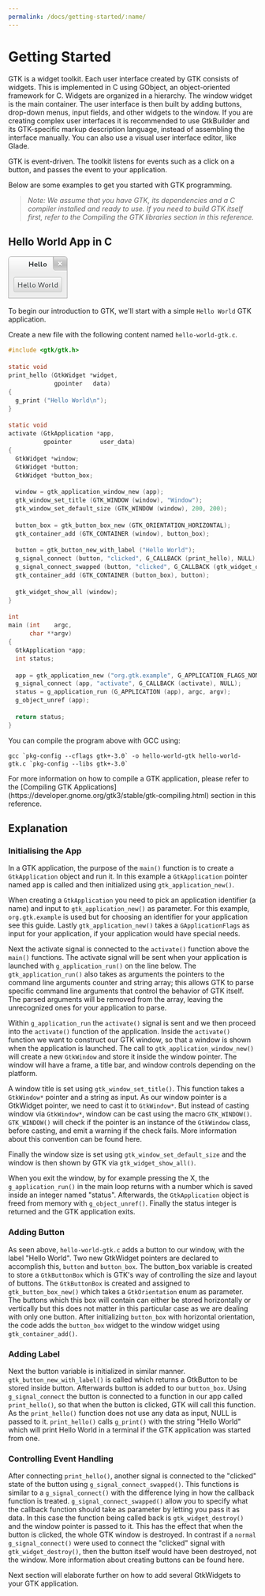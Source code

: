 ```yaml
---
permalink: /docs/getting-started/:name/
---
```

# Getting Started

GTK is a widget toolkit. Each user interface created by GTK consists of widgets. This is implemented in C using GObject, an object-oriented framework for C. Widgets are organized in a hierarchy. The window widget is the main container. The user interface is then built by adding buttons, drop-down menus, input fields, and other widgets to the window. If you are creating complex user interfaces it is recommended to use GtkBuilder and its GTK-specific markup description language, instead of assembling the interface manually. You can also use a visual user interface editor, like Glade.

GTK is event-driven. The toolkit listens for events such as a click on a button, and passes the event to your application.

Below are some examples to get you started with GTK programming.

> *Note: We assume that you have GTK, its dependencies and a C compiler installed and ready to use. If you need to build GTK itself first, refer to the Compiling the GTK libraries section in this reference.*

## Hello World App in C

![Hello World Application in GTK using C](/assets/img/docs/docs-hello-world-c.png)

To begin our introduction to GTK, we'll start with a simple `Hello World` GTK application.

Create a new file with the following content named `hello-world-gtk.c`.

```c
#include <gtk/gtk.h>

static void
print_hello (GtkWidget *widget,
             gpointer   data)
{
  g_print ("Hello World\n");
}

static void
activate (GtkApplication *app,
          gpointer        user_data)
{
  GtkWidget *window;
  GtkWidget *button;
  GtkWidget *button_box;

  window = gtk_application_window_new (app);
  gtk_window_set_title (GTK_WINDOW (window), "Window");
  gtk_window_set_default_size (GTK_WINDOW (window), 200, 200);

  button_box = gtk_button_box_new (GTK_ORIENTATION_HORIZONTAL);
  gtk_container_add (GTK_CONTAINER (window), button_box);

  button = gtk_button_new_with_label ("Hello World");
  g_signal_connect (button, "clicked", G_CALLBACK (print_hello), NULL);
  g_signal_connect_swapped (button, "clicked", G_CALLBACK (gtk_widget_destroy), window);
  gtk_container_add (GTK_CONTAINER (button_box), button);

  gtk_widget_show_all (window);
}

int
main (int    argc,
      char **argv)
{
  GtkApplication *app;
  int status;

  app = gtk_application_new ("org.gtk.example", G_APPLICATION_FLAGS_NONE);
  g_signal_connect (app, "activate", G_CALLBACK (activate), NULL);
  status = g_application_run (G_APPLICATION (app), argc, argv);
  g_object_unref (app);

  return status;
}
```

You can compile the program above with GCC using:

```shell
gcc `pkg-config --cflags gtk+-3.0` -o hello-world-gtk hello-world-gtk.c `pkg-config --libs gtk+-3.0`
```

<div class="alert alert-tertiary">
For more information on how to compile a GTK application, please refer to the [Compiling GTK Applications](https://developer.gnome.org/gtk3/stable/gtk-compiling.html) section in this reference.
</div>

## Explanation

### Initialising the App

In a GTK application, the purpose of the `main()` function is to create a `GtkApplication` object and run it. In this example a `GtkApplication` pointer named app is called and then initialized using `gtk_application_new()`.

When creating a `GtkApplication` you need to pick an application identifier (a name) and input to `gtk_application_new()` as parameter. For this example, `org.gtk.example` is used but for choosing an identifier for your application see this guide. Lastly `gtk_application_new()` takes a `GApplicationFlags` as input for your application, if your application would have special needs.

Next the activate signal is connected to the `activate()` function above the `main()` functions. The activate signal will be sent when your application is launched with `g_application_run()` on the line below. The `gtk_application_run()` also takes as arguments the pointers to the command line arguments counter and string array; this allows GTK to parse specific command line arguments that control the behavior of GTK itself. The parsed arguments will be removed from the array, leaving the unrecognized ones for your application to parse.

Within `g_application_run` the `activate()` signal is sent and we then proceed into the `activate()` function of the application. Inside the `activate()` function we want to construct our GTK window, so that a window is shown when the application is launched. The call to `gtk_application_window_new()` will create a new `GtkWindow` and store it inside the window pointer. The window will have a frame, a title bar, and window controls depending on the platform.

A window title is set using `gtk_window_set_title()`. This function takes a `GtkWindow*` pointer and a string as input. As our window pointer is a GtkWidget pointer, we need to cast it to `GtkWindow*`. But instead of casting window via `GtkWindow*`, window can be cast using the macro `GTK_WINDOW()`. `GTK_WINDOW()` will check if the pointer is an instance of the `GtkWindow` class, before casting, and emit a warning if the check fails. More information about this convention can be found here.

Finally the window size is set using `gtk_window_set_default_size` and the window is then shown by GTK via `gtk_widget_show_all()`.

When you exit the window, by for example pressing the X, the `g_application_run()` in the main loop returns with a number which is saved inside an integer named "status". Afterwards, the `GtkApplication` object is freed from memory with `g_object_unref()`. Finally the status integer is returned and the GTK application exits.

### Adding Button
As seen above, `hello-world-gtk.c` adds a button to our window, with the label "Hello World". Two new GtkWidget pointers are declared to accomplish this, `button` and `button_box`. The button_box variable is created to store a `GtkButtonBox` which is GTK's way of controlling the size and layout of buttons. The `GtkButtonBox` is created and assigned to `gtk_button_box_new()` which takes a `GtkOrientation` enum as parameter. The buttons which this box will contain can either be stored horizontally or vertically but this does not matter in this particular case as we are dealing with only one button. After initializing `button_box` with horizontal orientation, the code adds the `button_box` widget to the window widget using `gtk_container_add()`.

### Adding Label

Next the button variable is initialized in similar manner. `gtk_button_new_with_label()` is called which returns a GtkButton to be stored inside button. Afterwards button is added to our `button_box`. Using `g_signal_connect` the button is connected to a function in our app called `print_hello()`, so that when the button is clicked, GTK will call this function. As the `print_hello()` function does not use any data as input, NULL is passed to it. `print_hello()` calls `g_print()` with the string "Hello World" which will print Hello World in a terminal if the GTK application was started from one.

### Controlling Event Handling

After connecting `print_hello()`, another signal is connected to the "clicked" state of the button using `g_signal_connect_swapped()`. This functions is similar to a `g_signal_connect()` with the difference lying in how the callback function is treated. `g_signal_connect_swapped()` allow you to specify what the callback function should take as parameter by letting you pass it as data. In this case the function being called back is `gtk_widget_destroy()` and the window pointer is passed to it. This has the effect that when the button is clicked, the whole GTK window is destroyed. In contrast if a `normal g_signal_connect()` were used to connect the "clicked" signal with `gtk_widget_destroy()`, then the button itself would have been destroyed, not the window. More information about creating buttons can be found here.

Next section will elaborate further on how to add several GtkWidgets to your GTK application.